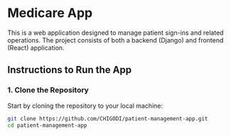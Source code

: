 # Medicare App

This is a web application designed to manage patient sign-ins and related operations. The project consists of both a backend (Django) and frontend (React) application.

## Instructions to Run the App

### 1. Clone the Repository

Start by cloning the repository to your local machine:

```bash
git clone https://github.com/CHIGODI/patient-management-app.git
cd patient-management-app

